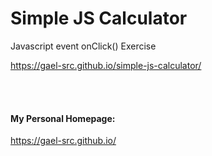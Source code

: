 # Simple JS Calculator

Javascript event onClick() Exercise

https://gael-src.github.io/simple-js-calculator/


</br>
</br>

#### My Personal Homepage:

https://gael-src.github.io/
